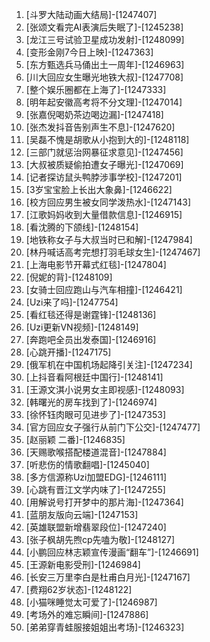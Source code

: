 
1. [斗罗大陆动画大结局]-[1247407]
1. [张颂文看完AI表演后失眠了]-[1245238]
1. [龙江三号试验卫星成功发射]-[1248099]
1. [变形金刚7今日上映]-[1247363]
1. [东方甄选兵马俑出土一周年]-[1246963]
1. [川大回应女生曝光地铁大叔]-[1247708]
1. [整个娱乐圈都在上海了]-[1247333]
1. [明年起安徽高考将不分文理]-[1247014]
1. [张嘉倪喝奶茶边喝边漏]-[1247418]
1. [张杰发抖音告别声生不息]-[1247620]
1. [吴磊不愧是胡歌从小抱到大的]-[1248118]
1. [三部门就惩治网暴征求意见]-[1247456]
1. [大叔被质疑偷拍遭女子曝光]-[1247069]
1. [记者探访鼠头鸭脖涉事学校]-[1247201]
1. [3岁宝宝脸上长出大象鼻]-[1246622]
1. [校方回应男生被女同学泼热水]-[1247143]
1. [江歌妈妈收到大量借款信息]-[1246915]
1. [看沈腾的下颌线]-[1248154]
1. [地铁称女子与大叔当时已和解]-[1247984]
1. [林丹喊话高考完想打羽毛球女生]-[1247467]
1. [上海电影节开幕式红毯]-[1247804]
1. [倪妮的背]-[1248109]
1. [女骑士回应跑山与汽车相撞]-[1246421]
1. [Uzi来了吗]-[1247754]
1. [看红毯还得是谢霆锋]-[1248136]
1. [Uzi更新VN视频]-[1248149]
1. [奔跑吧全员出发泰国]-[1246916]
1. [心跳开播]-[1247175]
1. [俄军机在中国机场起降引关注]-[1247234]
1. [上抖音看阿根廷中国行]-[1248141]
1. [王源文淇小说男女主即视感]-[1248093]
1. [韩曙光的房车找到了]-[1246974]
1. [徐怀钰肉眼可见进步了]-[1247353]
1. [官方回应女子强行从前门下公交]-[1247477]
1. [赵丽颖 二番]-[1246835]
1. [天赐歌喉搭配楼道混音]-[1247884]
1. [听悲伤的情歌翻唱]-[1245040]
1. [多方信源称Uzi加盟EDG]-[1246111]
1. [心跳有晋江文学内味了]-[1247255]
1. [用解说号打开梦中的那片海]-[1247364]
1. [蓝朋友版向云端]-[1247153]
1. [英雄联盟新增翡翠段位]-[1247240]
1. [张子枫胡先煦cp先嗑为敬]-[1248127]
1. [小鹏回应林志颖宣传漫画“翻车”]-[1246691]
1. [王源新电影受刑]-[1246984]
1. [长安三万里李白是杜甫白月光]-[1247167]
1. [费翔62岁状态]-[1248122]
1. [小猫咪睡觉太可爱了]-[1246987]
1. [考场外的难忘瞬间]-[1247886]
1. [弟弟穿青蛙服接姐姐出考场]-[1246323]